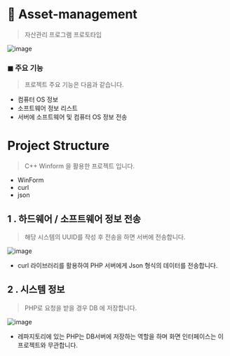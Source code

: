 # 📎 Asset-management

> 자산관리 프로그램 프로토타입

![image](https://user-images.githubusercontent.com/49367338/223434307-e614d5aa-1619-4334-83fa-9f8ab2910a3d.png)

<h3>◼ 주요 기능</h3>

> 프로젝트 주요 기능은 다음과 같습니다.

- 컴퓨터 OS 정보
- 소프트웨어 정보 리스트
- 서버에 소프트웨어 및 컴퓨터 OS 정보 전송

# Project Structure

> C++ Winform 을 활용한 프로젝트 입니다.
- WinForm
- curl
- json

<h2>1 . 하드웨어 / 소프트웨어 정보 전송 </h2>

> 해당 시스템의 UUID를 작성 후 전송을 하면 서버에 전송합니다.

![image](https://user-images.githubusercontent.com/49367338/223435867-8208ffe7-ad0f-49dd-a351-a4df9904dd23.png)

- curl 라이브러리를 활용하여 PHP 서버에게 Json 형식의 데이터를 전송합니다.

<h2>2 . 시스템 정보 </h2>

> PHP로 요청을 받을 경우 DB 에 저장합니다.

![image](https://user-images.githubusercontent.com/49367338/223436355-92b119c4-dfe9-4e97-87ab-b611e1d7cb9f.png)

- 레파지토리에 있는 PHP는 DB서버에 저장하는 역할을 하며 화면 인터페이스는 이 프로젝트와 무관합니다. 

